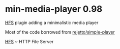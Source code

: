 # min-media-player 0.98
[HFS](https://github.com/rejetto/hfs) plugin adding a minimalistic media player

Most of the code borrowed from [rejetto/simple-player](https://github.com/rejetto/simple-player)

[HFS](https://github.com/rejetto/hfs) ~  HTTP File Server
